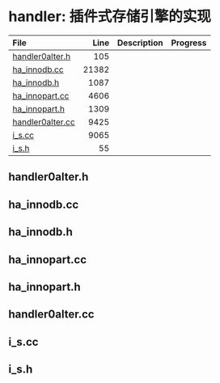 # handler: 插件式存储引擎的实现

|File|Line|Description|Progress|
|:---|---:|:---|:---|
| [handler0alter.h](#handler0alter.h)    |   105 |||
| [ha_innodb.cc](#ha_innodb.cc)          | 21382 |||
| [ha_innodb.h](#ha_innodb.h)            |  1087 |||
| [ha_innopart.cc](#ha_innopart.cc)      |  4606 |||
| [ha_innopart.h](#ha_innopart.h)        |  1309 |||
| [handler0alter.cc](#handler0alter.cc)  |  9425 |||
| [i_s.cc](#i_s.cc)                      |  9065 |||
| [i_s.h](#i_s.h)                        |    55 |||

## handler0alter.h
<span id="handler0alter.h" />

## ha_innodb.cc
<span id="ha_innodb.cc" />

## ha_innodb.h
<span id="ha_innodb.h" />

## ha_innopart.cc
<span id="ha_innopart.cc" />

## ha_innopart.h
<span id="ha_innopart.h" />

## handler0alter.cc
<span id="handler0alter.cc" />

## i_s.cc
<span id="i_s.cc" />

## i_s.h
<span id="i_s.h" />
